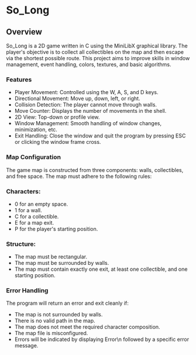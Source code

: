 # So_Long

## Overview
So_Long is a 2D game written in C using the MiniLibX graphical library. The player's objective is to collect all collectibles on the map and then escape via the shortest possible route. This project aims to improve skills in window management, event handling, colors, textures, and basic algorithms.

### Features
- Player Movement: Controlled using the W, A, S, and D keys.
- Directional Movement: Move up, down, left, or right.
- Collision Detection: The player cannot move through walls.
- Move Counter: Displays the number of movements in the shell.
- 2D View: Top-down or profile view.
- Window Management: Smooth handling of window changes, minimization, etc.
- Exit Handling: Close the window and quit the program by pressing ESC or clicking the window frame cross.

### Map Configuration
The game map is constructed from three components: walls, collectibles, and free space. The map must adhere to the following rules:

### Characters:
- 0 for an empty space.
- 1 for a wall.
- C for a collectible.
- E for a map exit.
- P for the player's starting position.

### Structure:
- The map must be rectangular.
- The map must be surrounded by walls.
- The map must contain exactly one exit, at least one collectible, and one starting position.

### Error Handling
The program will return an error and exit cleanly if:
- The map is not surrounded by walls.
- There is no valid path in the map.
- The map does not meet the required character composition.
- The map file is misconfigured.
- Errors will be indicated by displaying Error\n followed by a specific error message.
